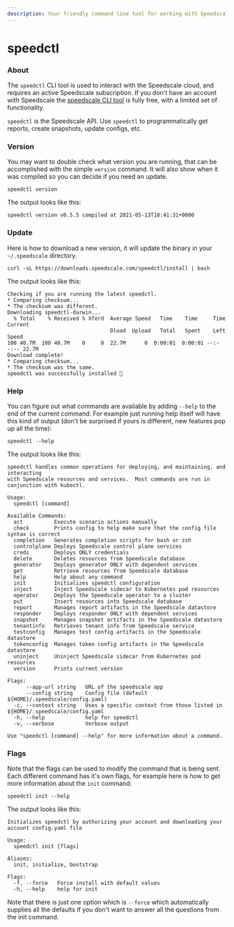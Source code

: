 ```yaml
---
description: Your friendly command line tool for working with Speedscale cloud.
---
```


# speedctl

### About

The `speedctl` CLI tool is used to interact with the Speedscale cloud, and requires an active Speedscale subscription.  If you don't have an account with Speedscale the [speedscale CLI tool](speedscale/) is fully free, with a limited set of functionality.

`speedctl` is the Speedscale API.  Use `speedctl` to programmatically get reports, create snapshots, update configs, etc.

### Version

You may want to double check what version you are running, that can be accomplished with the simple `version` command. It will also show when it was compiled so you can decide if you need an update.

```
speedctl version
```

The output looks like this:

```
speedctl version v0.5.5 compiled at 2021-05-13T18:41:31+0000
```

### Update

Here is how to download a new version, it will update the binary in your `~/.speedscale` directory.

```
curl -sL https://downloads.speedscale.com/speedctl/install | bash
```

The output looks like this:

```
Checking if you are running the latest speedctl.
* Comparing checksum...
* The checksum was different.
Downloading speedctl-darwin...
  % Total    % Received % Xferd  Average Speed   Time    Time     Time  Current
                                 Dload  Upload   Total   Spent    Left  Speed
100 40.7M  100 40.7M    0     0  22.7M      0  0:00:01  0:00:01 --:--:-- 22.7M
Download complete!
* Comparing checksum...
* The checksum was the same.
speedctl was successfully installed 🎉
```

### Help

You can figure out what commands are available by adding `--help` to the end of the current command. For example just running help itself will have this kind of output (don't be surprised if yours is different, new features pop up all the time):

```
speedctl --help
```

The output looks like this:

```
speedctl handles common operations for deploying, and maintaining, and interacting
with Speedscale resources and services.  Most commands are run in conjunction with kubectl.

Usage:
  speedctl [command]

Available Commands:
  act          Execute scenario actions manually
  check        Prints config to help make sure that the config file syntax is correct
  completion   Generates completion scripts for bash or zsh
  controlplane Deploys Speedscale control plane services
  creds        Deploys ONLY credentials
  delete       Deletes resources from Speedscale database
  generator    Deploys generator ONLY with dependent services
  get          Retrieve resources from Speedscale database
  help         Help about any command
  init         Initializes speedctl configuration
  inject       Inject Speedscale sidecar to Kubernetes pod resources
  operator     Deploys the Speedscale operator to a cluster
  put          Insert resources into Speedscale database
  report       Manages report artifacts in the Speedscale datastore
  responder    Deploys responder ONLY with dependent services
  snapshot     Manages snapshot artifacts in the Speedscale datastore
  tenantinfo   Retrieves tenant info from Speedscale service
  testconfig   Manages test config artifacts in the Speedscale datastore
  tokenconfig  Manages token config artifacts in the Speedscale datastore
  uninject     Uninject Speedscale sidecar from Kubernetes pod resources
  version      Prints current version

Flags:
      --app-url string   URL of the speedscale app
      --config string    Config file (default ${HOME}/.speedscale/config.yaml)
  -c, --context string   Uses a specific context from those listed in ${HOME}/.speedscale/config.yaml
  -h, --help             help for speedctl
  -v, --verbose          Verbose output

Use "speedctl [command] --help" for more information about a command.
```

### Flags

Note that the flags can be used to modify the command that is being sent. Each different command has it's own flags, for example here is how to get more information about the `init` command:

```
speedctl init --help
```

The output looks like this:

```
Initializes speedctl by authorizing your account and downloading your account config.yaml file

Usage:
  speedctl init [flags]

Aliases:
  init, initialize, bootstrap

Flags:
  -f, --force   Force install with default values
  -h, --help    help for init
```

Note that there is just one option which is `--force` which automatically supplies all the defaults if you don't want to answer all the questions from the init command.
